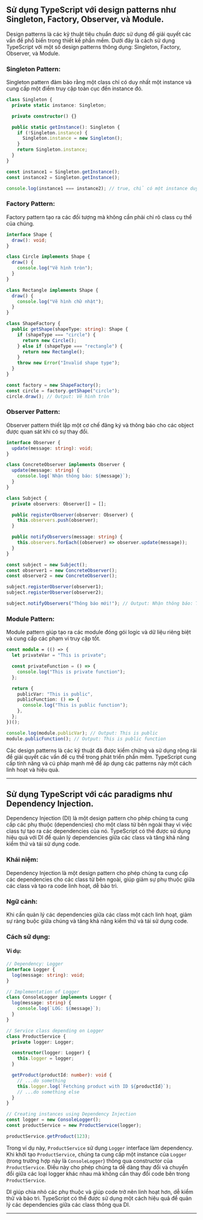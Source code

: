 ## Sử dụng TypeScript với design patterns như Singleton, Factory, Observer, và Module.

Design patterns là các kỹ thuật tiêu chuẩn được sử dụng để giải quyết các vấn đề phổ biến trong thiết kế phần mềm. Dưới đây là cách sử dụng TypeScript với một số design patterns thông dụng: Singleton, Factory, Observer, và Module.

### Singleton Pattern:

Singleton pattern đảm bảo rằng một class chỉ có duy nhất một instance và cung cấp một điểm truy cập toàn cục đến instance đó.

```typescript
class Singleton {
  private static instance: Singleton;

  private constructor() {}

  public static getInstance(): Singleton {
    if (!Singleton.instance) {
      Singleton.instance = new Singleton();
    }
    return Singleton.instance;
  }
}

const instance1 = Singleton.getInstance();
const instance2 = Singleton.getInstance();

console.log(instance1 === instance2); // true, chỉ có một instance duy nhất được tạo ra
```

### Factory Pattern:

Factory pattern tạo ra các đối tượng mà không cần phải chỉ rõ class cụ thể của chúng.

```typescript
interface Shape {
  draw(): void;
}

class Circle implements Shape {
  draw() {
    console.log("Vẽ hình tròn");
  }
}

class Rectangle implements Shape {
  draw() {
    console.log("Vẽ hình chữ nhật");
  }
}

class ShapeFactory {
  public getShape(shapeType: string): Shape {
    if (shapeType === "circle") {
      return new Circle();
    } else if (shapeType === "rectangle") {
      return new Rectangle();
    }
    throw new Error("Invalid shape type");
  }
}

const factory = new ShapeFactory();
const circle = factory.getShape("circle");
circle.draw(); // Output: Vẽ hình tròn
```

### Observer Pattern:

Observer pattern thiết lập một cơ chế đăng ký và thông báo cho các object được quan sát khi có sự thay đổi.

```typescript
interface Observer {
  update(message: string): void;
}

class ConcreteObserver implements Observer {
  update(message: string) {
    console.log(`Nhận thông báo: ${message}`);
  }
}

class Subject {
  private observers: Observer[] = [];

  public registerObserver(observer: Observer) {
    this.observers.push(observer);
  }

  public notifyObservers(message: string) {
    this.observers.forEach((observer) => observer.update(message));
  }
}

const subject = new Subject();
const observer1 = new ConcreteObserver();
const observer2 = new ConcreteObserver();

subject.registerObserver(observer1);
subject.registerObserver(observer2);

subject.notifyObservers("Thông báo mới!"); // Output: Nhận thông báo: Thông báo mới! (được in ra từ cả 2 observers)
```

### Module Pattern:

Module pattern giúp tạo ra các module đóng gói logic và dữ liệu riêng biệt và cung cấp các phạm vi truy cập tốt.

```typescript
const module = (() => {
  let privateVar = "This is private";

  const privateFunction = () => {
    console.log("This is private function");
  };

  return {
    publicVar: "This is public",
    publicFunction: () => {
      console.log("This is public function");
    },
  };
})();

console.log(module.publicVar); // Output: This is public
module.publicFunction(); // Output: This is public function
```

Các design patterns là các kỹ thuật đã được kiểm chứng và sử dụng rộng rãi để giải quyết các vấn đề cụ thể trong phát triển phần mềm. TypeScript cung cấp tính năng và cú pháp mạnh mẽ để áp dụng các patterns này một cách linh hoạt và hiệu quả.

---

## Sử dụng TypeScript với các paradigms như Dependency Injection.

Dependency Injection (DI) là một design pattern cho phép chúng ta cung cấp các phụ thuộc (dependencies) cho một class từ bên ngoài thay vì việc class tự tạo ra các dependencies của nó. TypeScript có thể được sử dụng hiệu quả với DI để quản lý dependencies giữa các class và tăng khả năng kiểm thử và tái sử dụng code.

### Khái niệm:

Dependency Injection là một design pattern cho phép chúng ta cung cấp các dependencies cho các class từ bên ngoài, giúp giảm sự phụ thuộc giữa các class và tạo ra code linh hoạt, dễ bảo trì.

### Ngữ cảnh:

Khi cần quản lý các dependencies giữa các class một cách linh hoạt, giảm sự ràng buộc giữa chúng và tăng khả năng kiểm thử và tái sử dụng code.

### Cách sử dụng:

#### Ví dụ:

```typescript
// Dependency: Logger
interface Logger {
  log(message: string): void;
}

// Implementation of Logger
class ConsoleLogger implements Logger {
  log(message: string) {
    console.log(`LOG: ${message}`);
  }
}

// Service class depending on Logger
class ProductService {
  private logger: Logger;

  constructor(logger: Logger) {
    this.logger = logger;
  }

  getProduct(productId: number): void {
    // ...do something
    this.logger.log(`Fetching product with ID ${productId}`);
    // ...do something else
  }
}

// Creating instances using Dependency Injection
const logger = new ConsoleLogger();
const productService = new ProductService(logger);

productService.getProduct(123);
```

Trong ví dụ này, `ProductService` sử dụng `Logger` interface làm dependency. Khi khởi tạo `ProductService`, chúng ta cung cấp một instance của `Logger` (trong trường hợp này là `ConsoleLogger`) thông qua constructor của `ProductService`. Điều này cho phép chúng ta dễ dàng thay đổi và chuyển đổi giữa các loại logger khác nhau mà không cần thay đổi code bên trong `ProductService`.

DI giúp chia nhỏ các phụ thuộc và giúp code trở nên linh hoạt hơn, dễ kiểm thử và bảo trì. TypeScript có thể được sử dụng một cách hiệu quả để quản lý các dependencies giữa các class thông qua DI.

---
